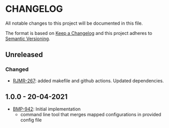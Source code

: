 # CHANGELOG

All notable changes to this project will be documented in this file.

The format is based on [Keep a Changelog](http://keepachangelog.com/en/1.0.0/)
and this project adheres to [Semantic Versioning](http://semver.org/spec/v2.0.0.html).

## Unreleased

### Changed

- [RJMR-267](https://makeitapp.atlassian.net/browse/RJMR-267): added makefile and github actions. Updated dependencies.

## 1.0.0 - 20-04-2021

- [BMP-942](https://makeitapp.atlassian.net/browse/BMP-942): Initial implementation
  - command line tool that merges mapped configurations in provided config file
